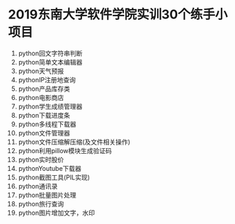 # 2019东南大学软件学院实训30个练手小项目
1. python回文字符串判断  
2. python简单文本编辑器  
3. python天气预报  
4. pythonIP注册地查询  
5. python产品库存类  
6. python电影商店  
7. python学生成绩管理器  
8. python下载进度条  
9. python多线程下载器  
10. python文件管理器  
11. python文件压缩解压缩(及文件相关操作)  
12. python利用pillow模块生成验证码  
13. python实时股价  
14. pythonYoutube下载器  
15. python截图工具(PIL实现)  
16. python通讯录  
17. python批量图片处理  
18. python旅行查询  
19. python图片增加文字，水印  


